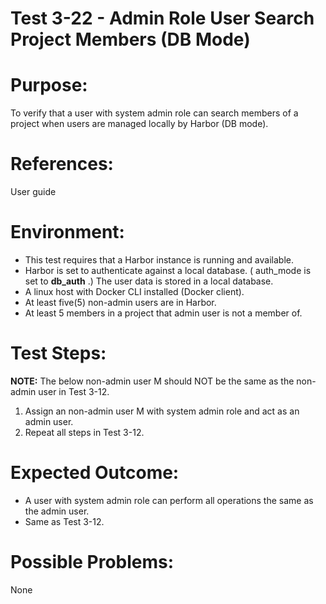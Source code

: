 Test 3-22 - Admin Role User Search Project Members (DB Mode)
=======

# Purpose:

To verify that a user with system admin role can search members of a project when users are managed locally by Harbor (DB mode).

# References:
User guide

# Environment:
* This test requires that a Harbor instance is running and available.
* Harbor is set to authenticate against a local database. ( auth_mode is set to **db_auth** .) The user data is stored in a local database.
* A linux host with Docker CLI installed (Docker client).
* At least five(5) non-admin users are in Harbor. 
* At least 5 members in a project that admin user is not a member of.


# Test Steps:

**NOTE:** The below non-admin user M should NOT be the same as the non-admin user in Test 3-12.

1. Assign an non-admin user M with system admin role and act as an admin user. 
2. Repeat all steps in Test 3-12.

# Expected Outcome:

* A user with system admin role can perform all operations the same as the admin user. 
* Same as Test 3-12.

# Possible Problems:
None